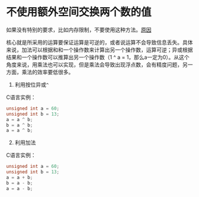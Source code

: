 # 不使用额外空间交换两个数的值

如果没有特别的要求，比如内存限制，不要使用这种方法。[原因](http://www.runoob.com/w3cnote/c-swap-data.html)

核心就是所采用的运算要保证运算是可逆的，或者说运算不会导致信息丢失。具体来说，加法可以根据和和一个操作数来计算出另一个操作数，运算可逆；异或根据结果和一个操作数可以推算出另一个操作数（1 ^ a = 1，那么a一定为0）。从这个角度来说，用乘法也可以实现，但是乘法会导致出现浮点数，会有精度问题，另一方面，乘法的效率要低很多。

1. 利用按位异或`^`

C语言实例：

```c
unsigned int a = 60;
unsigned int b = 13;
a = a ^ b;
b = a ^ b;
a = a ^ b;
```

2. 利用加法

C语言实例：

```c
unsigned int a = 60;
unsigned int b = 13;
a = a + b;
b = a - b;
a = a - b;
```
